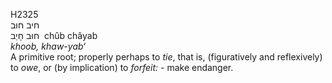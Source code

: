 H2325  
חיב חוּב  
חוּב חָיַב ‎ chûb châyab  
*khoob,* *khaw-yab‘*  
A primitive root; properly perhaps to *tie*, that is, (figuratively and
reflexively) to *owe*, or (by implication) to *forfeit: -* make
endanger.  
